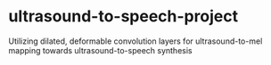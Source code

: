# ultrasound-to-speech-project
Utilizing dilated, deformable convolution layers for ultrasound-to-mel  mapping towards ultrasound-to-speech synthesis 
